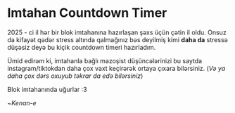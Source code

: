 # Imtahan Countdown Timer

2025 - ci il hər bir blok imtahanına hazırlaşan şəxs üçün çətin il oldu. Onsuz da kifayət qədər stress altında qalmağınız bəs deyilmiş kimi **daha da** stressə düşəsiz deyə bu kiçik countdown timeri hazırladım.

Ümid edirəm ki, imtahanla bağlı mazoşist düşüncələrinizi bu saytda instagram/tiktokdan daha çox vaxt keçirərək ortaya çıxara bilərsiniz. (*Və ya daha çox dərs oxuyub təkrar da edə bilərsiniz*)

Blok imtahanında uğurlar :3

~*Kenan-e*
